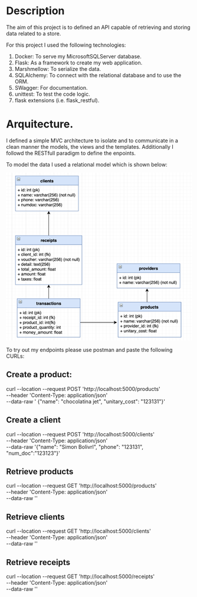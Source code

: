 # Description

The aim of this project is to defined an API capable of retrieving and storing data related to a store.

For this project I used the following technologies:

1. Docker: To serve my MicrosoftSQLServer database.
2. Flask: As a framework to create my web application.
3. Marshmellow: To serialize the data.
4. SQLAlchemy: To connect with the relational database and to use the ORM.
5. SWagger: For documentation.
6. unittest: To test the code logic.
7. flask extensions (i.e. flask_restful).

# Arquitecture.

I defined a simple MVC architecture to isolate and to communicate in a clean manner the models, the views and the templates. Additionally I followd the RESTfull paradigm to define the enpoints.

To model the data I used a relational model which is shown below:


![alt text](https://github.com/cristhianmurcia182/cristhian_store_web_app/blob/master/modelo10.png)

To try out my endpoints please use postman and paste the following CURLs:

## Create a product:

curl --location --request POST 'http://localhost:5000/products' \
--header 'Content-Type: application/json' \
--data-raw '
{"name": "chocolatina jet", "unitary_cost": "123131"}'

## Create a client

curl --location --request POST 'http://localhost:5000/clients' \
--header 'Content-Type: application/json' \
--data-raw '{"name": "Simon Bolivrl", "phone": "123131", "num_doc":"123123"}'

## Retrieve products

curl --location --request GET 'http://localhost:5000/products' \
--header 'Content-Type: application/json' \
--data-raw ''


## Retrieve clients

curl --location --request GET 'http://localhost:5000/clients' \
--header 'Content-Type: application/json' \
--data-raw ''


## Retrieve receipts

curl --location --request GET 'http://localhost:5000/receipts' \
--header 'Content-Type: application/json' \
--data-raw ''

